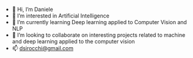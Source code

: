 - 👋 Hi, I’m Daniele
- 👀 I’m interested in Artificial Intelligence
- 🌱 I’m currently learning Deep learning applied to Computer Vision and NLP
- 💞️ I’m looking to collaborate on interesting projects related to machine and deep learning applied to the computer vision
- 📫 dsirocchi@gmail.com

<!---
dsrc-lab/dsrc-lab is a ✨ special ✨ repository because its `README.md` (this file) appears on your GitHub profile.
You can click the Preview link to take a look at your changes.
--->
